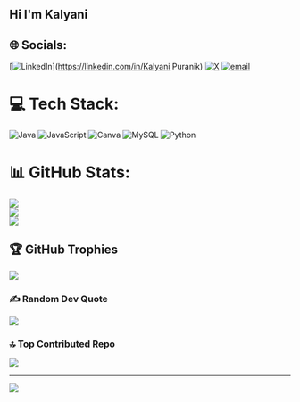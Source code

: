 ## Hi I'm Kalyani

## 🌐 Socials:
[![LinkedIn](https://img.shields.io/badge/LinkedIn-%230077B5.svg?logo=linkedin&logoColor=white)](https://linkedin.com/in/Kalyani Puranik) [![X](https://img.shields.io/badge/X-black.svg?logo=X&logoColor=white)](https://x.com/@kalyani_puranik) [![email](https://img.shields.io/badge/Email-D14836?logo=gmail&logoColor=white)](mailto:kalyani.p.puranik@gmail.com) 

# 💻 Tech Stack:
![Java](https://img.shields.io/badge/java-%23ED8B00.svg?style=for-the-badge&logo=openjdk&logoColor=white) ![JavaScript](https://img.shields.io/badge/javascript-%23323330.svg?style=for-the-badge&logo=javascript&logoColor=%23F7DF1E) ![Canva](https://img.shields.io/badge/Canva-%2300C4CC.svg?style=for-the-badge&logo=Canva&logoColor=white) ![MySQL](https://img.shields.io/badge/mysql-4479A1.svg?style=for-the-badge&logo=mysql&logoColor=white) ![Python](https://img.shields.io/badge/python-3670A0?style=for-the-badge&logo=python&logoColor=ffdd54)
# 📊 GitHub Stats:
![](https://github-readme-stats.vercel.app/api?username=Kalyani-Puranik&theme=date_night&hide_border=false&include_all_commits=true&count_private=true)<br/>
![](https://nirzak-streak-stats.vercel.app/?user=Kalyani-Puranik&theme=date_night&hide_border=false)<br/>
![](https://github-readme-stats.vercel.app/api/top-langs/?username=Kalyani-Puranik&theme=date_night&hide_border=false&include_all_commits=true&count_private=true&layout=compact)

## 🏆 GitHub Trophies
![](https://github-profile-trophy.vercel.app/?username=Kalyani-Puranik&theme=date_night&no-frame=false&no-bg=true&margin-w=4)

### ✍️ Random Dev Quote
![](https://quotes-github-readme.vercel.app/api?type=vetical&theme=dark)

### 🔝 Top Contributed Repo
![](https://github-contributor-stats.vercel.app/api?username=Kalyani-Puranik&limit=5&theme=date_night&combine_all_yearly_contributions=true)

---
[![](https://visitcount.itsvg.in/api?id=Kalyani-Puranik&icon=9&color=10)](https://visitcount.itsvg.in)
